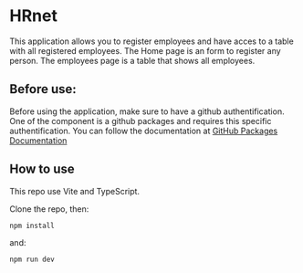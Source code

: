 # HRnet

This application allows you to register employees and have acces to a table with all registered employees.
The Home page is an form to register any person.
The employees page is a table that shows all employees.

## Before use:

Before using the application, make sure to have a github authentification.
One of the component is a github packages and requires this specific authentification.
You can follow the documentation at [GitHub Packages Documentation](https://docs.github.com/en/packages/working-with-a-github-packages-registry/working-with-the-npm-registry#installing-a-package)

## How to use

This repo use Vite and TypeScript.

Clone the repo, then:

```
npm install
```

and:

```
npm run dev
```
